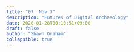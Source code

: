 ```yaml
---
title: "07. Nov 7"
description: "Futures of Digital Archaeology"
date: 2020-01-28T00:10:51+09:00
draft: false
author: "Shawn Graham"
collapsible: true
---
```

